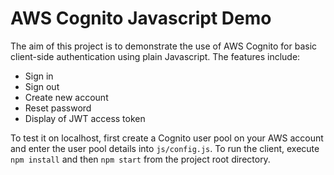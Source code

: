 AWS Cognito Javascript Demo
===========================

The aim of this project is to demonstrate the use of AWS Cognito for basic client-side authentication using plain Javascript. The features include:

- Sign in
- Sign out
- Create new account
- Reset password
- Display of JWT access token

To test it on localhost, first create a Cognito user pool on your AWS account and enter the user pool details into `js/config.js`. To run the client, execute `npm install` and then `npm start` from the project root directory. 